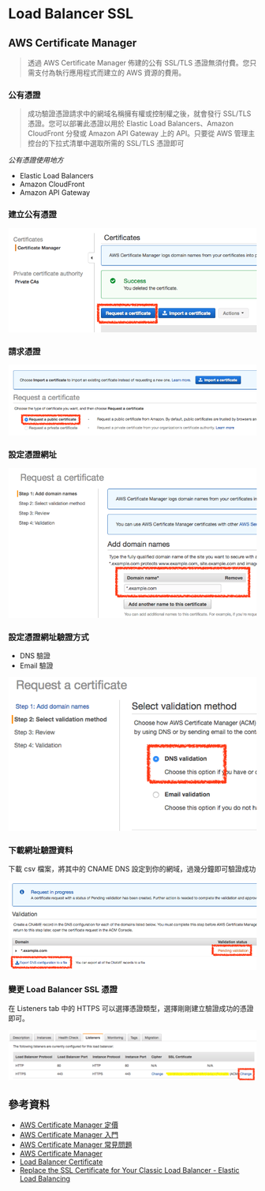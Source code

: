 # Load Balancer SSL

## AWS Certificate Manager

> 透過 AWS Certificate Manager 佈建的公有 SSL/TLS 憑證無須付費。您只需支付為執行應用程式而建立的 AWS 資源的費用。

### 公有憑證

> 成功驗證憑證請求中的網域名稱擁有權或控制權之後，就會發行 SSL/TLS 憑證。您可以部署此憑證以用於 Elastic Load Balancers、Amazon CloudFront 分發或 Amazon API Gateway 上的 API。只要從 AWS 管理主控台的下拉式清單中選取所需的 SSL/TLS 憑證即可

*公有憑證使用地方*

* Elastic Load Balancers
* Amazon CloudFront
* Amazon API Gateway


### 建立公有憑證

![建立公有憑證](./images/load-balancer-ssl-acm-create.png)

### 請求憑證

![請求憑證](./images/load-balancer-ssl-acm-request-certificate.png)

### 設定憑證網址

![設定憑證網址](./images/load-balancer-ssl-acm-setting-domain-certificate.png)

### 設定憑證網址驗證方式

* DNS 驗證
* Email 驗證


![設定憑證網址驗證方式](./images/load-balancer-ssl-acm-setting-domain-verification.png)

### 下載網址驗證資料

下載 csv 檔案，將其中的 CNAME DNS 設定到你的網域，過幾分鐘即可驗證成功

![下載網址驗證資料](./images/load-balancer-ssl-acm-download-domain-verification.png)


### 變更 Load Balancer SSL 憑證

在 Listeners tab 中的 HTTPS 可以選擇憑證類型，選擇剛剛建立驗證成功的憑證即可。

![變更 Load Balancer SSL 憑證](./images/load-balance-change-ssl-certificate.png)


## 參考資料
* [AWS Certificate Manager 定價](https://aws.amazon.com/tw/certificate-manager/pricing/)
* [AWS Certificate Manager 入門](https://aws.amazon.com/tw/certificate-manager/getting-started/)
* [AWS Certificate Manager 常見問題](https://aws.amazon.com/tw/certificate-manager/faqs/)
* [AWS Certificate Manager](https://ap-northeast-1.console.aws.amazon.com/acm/home?region=ap-northeast-1#/)
* [Load Balancer Certificate](https://aws.amazon.com/tw/premiumsupport/knowledge-center/load-balancer-certificate/)
* [Replace the SSL Certificate for Your Classic Load Balancer - Elastic Load Balancing](https://docs.aws.amazon.com/elasticloadbalancing/latest/classic/elb-update-ssl-cert.html)
